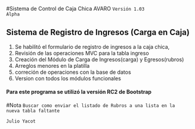 #Sistema de Control de Caja Chica AVARO
<code>Versión 1.03 Alpha</code>

<h2>Sistema de Registro de Ingresos (Carga en Caja)</h2>	
<ol>
	<li>Se habilitó el formulario de registro de ingresos a la caja chica,</li>
	<li>Revisión de las operaciones MVC para la tabla ingreso</li>
	<li>Creación del Módulo de Carga de Ingresos(carga) y Egresos(rubros)</li>
	<li>Arreglos menores en la platilla</li>
	<li>correción de operaciones con la base de datos</li>
	<li>Version con todos los módulos funcionales</li>
</ol>

<h4>Para este programa se utilizó la versión RC2 de Bootstrap</h4>

#Nota
<code>Buscar como enviar el listado de Rubros a una lista en la nueva tabla faltante</code>





<code>Julio Yacot</code>
